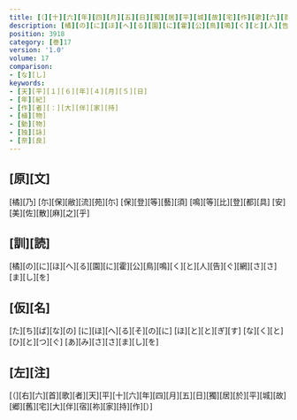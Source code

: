 ```yaml
---
title: [（][十][六][年][四][月][五][日][獨][居][平][城][故][宅][作][歌][六][首][）]
description: [橘][の][に][ほ][へ][る][園][に][霍][公][鳥][鳴][く][と][人][告][ぐ][網][さ][さ][ま][し][を]
position: 3918
category: [巻]17
version: '1.0'
volume: 17
comparison:
- [な][し]
keywords:
- [天][平][１][６][年][４][月][５][日]
- [年][紀]
- [作][者][：][大][伴][家][持]
- [植][物]
- [動][物]
- [独][詠]
- [奈][良]
---
```


## [原][文]

[橘][乃] [尓][保][敝][流][苑][尓] [保][登][等][藝][須] [鳴][等][比][登][都][具] [安][美][佐][散][麻][之][乎]

## [訓][読]

[橘][の][に][ほ][へ][る][園][に][霍][公][鳥][鳴][く][と][人][告][ぐ][網][さ][さ][ま][し][を]

## [仮][名]

[た][ち][ば][な][の] [に][ほ][へ][る][そ][の][に] [ほ][と][と][ぎ][す] [な][く][と][ひ][と][つ][ぐ] [あ][み][さ][さ][ま][し][を]

## [左][注]

[（][右][六][首][歌][者][天][平][十][六][年][四][月][五][日][獨][居][於][平][城][故][郷][舊][宅][大][伴][宿][祢][家][持][作][）]
